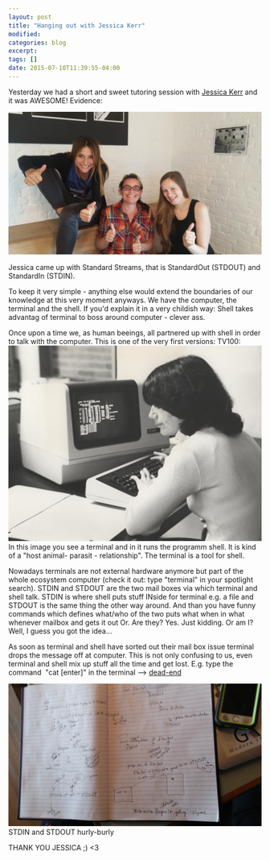 ```yaml
---
layout: post
title: "Hanging out with Jessica Kerr"
modified:
categories: blog
excerpt:
tags: []
date: 2015-07-10T11:39:55-04:00
---
```


Yesterday we had a short and sweet tutoring session with [Jessica Kerr](https://twitter.com/jessitron?lang=de) and it was AWESOME! Evidence:

![Hanging out](/images/JessicaKerr.jpg)

Jessica came up with Standard Streams, that is StandardOut (STDOUT) and StandardIn (STDIN).

To keep it very simple - anything else would extend the boundaries of our knowledge at this very moment anyways.
We have the computer, the terminal and the shell. If you'd explain it in a very childish way: Shell takes advantag of terminal to boss around computer - clever ass. 

Once upon a time we, as human beeings, all partnered up with shell in order to talk with the computer. 
This is one of the very first versions: TV100:
![TV100](/images/TV100.jpg)
In this image you see a terminal and in it runs the programm shell. It is kind of a "host animal- parasit - relationship". The terminal is a tool for shell.

Nowadays terminals are not external hardware anymore but part of the whole ecosystem computer (check it out: type "terminal" in your spotlight search). 
STDIN and STDOUT are the two mail boxes via which terminal and shell talk. STDIN is where shell puts stuff INside for terminal e.g. a file and STDOUT is the same thing the other way around. And than you have funny commands which defines what/who of the two puts what when in what whenever mailbox and gets it out Or. Are they? Yes. Just kidding. Or am I? Well, I guess you got the idea... 

As soon as terminal and shell have sorted out their mail box issue terminal drops the message off at computer. This is not only confusing to us, even terminal and shell mix up stuff all the time and get lost. E.g. type the command  "cat [enter]" in the terminal --> [dead-end](http://28.media.tumblr.com/tumblr_kx9q1aiyd11qzobxio1_r1_500.gif)

![STDINOUT](/images/STDOUTIN.jpg)
STDIN and STDOUT hurly-burly


THANK YOU JESSICA ;) <3
